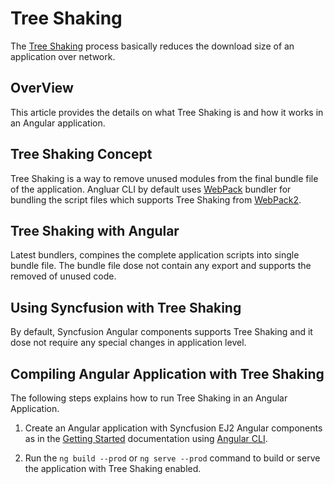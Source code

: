 # Tree Shaking

The [Tree Shaking](https://webpack.js.org/guides/tree-shaking/) process basically reduces the download size of an application over network. 

## OverView 

This article provides the details on what Tree Shaking is and how it works in an Angular application. 

## Tree Shaking Concept 

Tree Shaking is a way to remove unused modules from the final bundle file of the application. Angluar CLI by default uses [WebPack](https://webpack.js.org/) bundler for bundling the script files which supports Tree Shaking from [WebPack2](https://webpack.js.org/). 

## Tree Shaking with Angular  

Latest bundlers, compines the complete application scripts into single bundle file. The bundle file dose not contain any export and supports the removed of unused code. 

## Using Syncfusion with Tree Shaking

By default, Syncfusion Angular components supports Tree Shaking and it dose not require any special changes in application level. 

## Compiling Angular Application with Tree Shaking

The following steps explains how to run Tree Shaking in an Angular Application.

1. Create an Angular application with Syncfusion EJ2 Angular components as in the [Getting Started](https://ej2.syncfusion.com/angular/documentation/getting-started/angular-cli/) documentation using [Angular CLI](https://cli.angular.io/).

2. Run the `ng build --prod` or `ng serve --prod` command to build or serve the application with Tree Shaking enabled.  